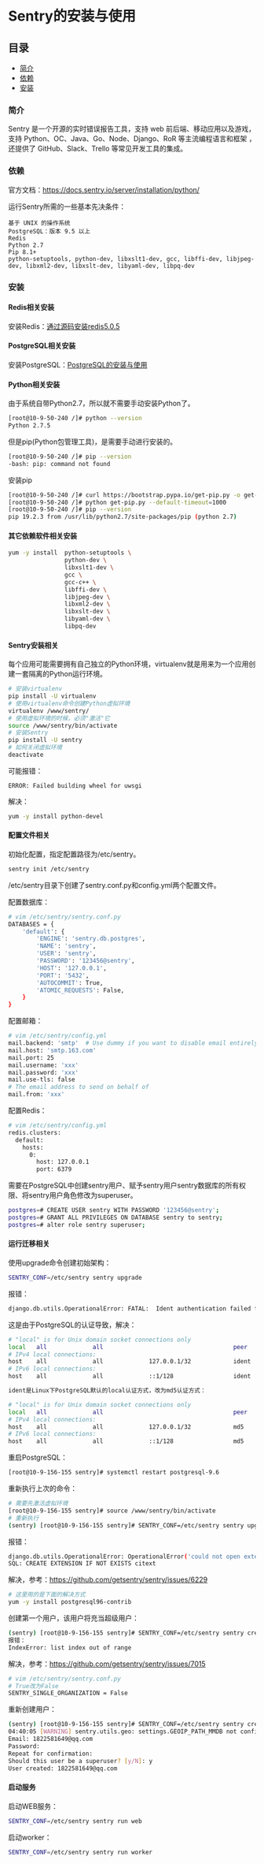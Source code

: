 # Sentry的安装与使用

## 目录
- [简介](#简介)
- [依赖](#依赖)
- [安装](#安装)

### 简介
Sentry 是一个开源的实时错误报告工具，支持 web 前后端、移动应用以及游戏，支持 Python、OC、Java、Go、Node、Django、RoR 等主流编程语言和框架 ，还提供了 GitHub、Slack、Trello 等常见开发工具的集成。

### 依赖
官方文档：https://docs.sentry.io/server/installation/python/  

运行Sentry所需的一些基本先决条件：
```
基于 UNIX 的操作系统
PostgreSQL：版本 9.5 以上
Redis
Python 2.7
Pip 8.1+
python-setuptools, python-dev, libxslt1-dev, gcc, libffi-dev, libjpeg-dev, libxml2-dev, libxslt-dev, libyaml-dev, libpq-dev
```

### 安装

#### Redis相关安装
安装Redis：[通过源码安装redis5.0.5](../redis5-src-install)  

#### PostgreSQL相关安装
安装PostgreSQL：[PostgreSQL的安装与使用](../PostgreSQL)  

#### Python相关安装
由于系统自带Python2.7，所以就不需要手动安装Python了。
```bash
[root@10-9-50-240 /]# python --version
Python 2.7.5
```
但是pip(Python包管理工具)，是需要手动进行安装的。
```bash
[root@10-9-50-240 /]# pip --version
-bash: pip: command not found
```
安装pip
```bash
[root@10-9-50-240 /]# curl https://bootstrap.pypa.io/get-pip.py -o get-pip.py
[root@10-9-50-240 /]# python get-pip.py --default-timeout=1000
[root@10-9-50-240 /]# pip --version
pip 19.2.3 from /usr/lib/python2.7/site-packages/pip (python 2.7)
```

#### 其它依赖软件相关安装
```bash
yum -y install  python-setuptools \
                python-dev \
                libxslt1-dev \
                gcc \
                gcc-c++ \
                libffi-dev \
                libjpeg-dev \
                libxml2-dev \
                libxslt-dev \
                libyaml-dev \
                libpq-dev
```

#### Sentry安装相关
每个应用可能需要拥有自己独立的Python环境，virtualenv就是用来为一个应用创建一套隔离的Python运行环境。
```bash
# 安装virtualenv
pip install -U virtualenv
# 使用virtualenv命令创建Python虚拟环境
virtualenv /www/sentry/
# 使用虚拟环境的时候，必须"激活"它
source /www/sentry/bin/activate
# 安装Sentry
pip install -U sentry
# 如何关闭虚拟环境
deactivate
```
可能报错：
```
ERROR: Failed building wheel for uwsgi
```
解决：
```bash
yum -y install python-devel
```

#### 配置文件相关
初始化配置，指定配置路径为/etc/sentry。
```bash
sentry init /etc/sentry
```
/etc/sentry目录下创建了sentry.conf.py和config.yml两个配置文件。  

配置数据库：
```bash
# vim /etc/sentry/sentry.conf.py
DATABASES = {
    'default': {
        'ENGINE': 'sentry.db.postgres',
        'NAME': 'sentry',
        'USER': 'sentry',
        'PASSWORD': '123456@sentry',
        'HOST': '127.0.0.1',
        'PORT': '5432',
        'AUTOCOMMIT': True,
        'ATOMIC_REQUESTS': False,
    }
}
```
配置邮箱：
```bash
# vim /etc/sentry/config.yml
mail.backend: 'smtp'  # Use dummy if you want to disable email entirely
mail.host: 'smtp.163.com'
mail.port: 25
mail.username: 'xxx'
mail.password: 'xxx'
mail.use-tls: false
# The email address to send on behalf of
mail.from: 'xxx'
```
配置Redis：
```bash
# vim /etc/sentry/config.yml
redis.clusters:
  default:
    hosts:
      0:
        host: 127.0.0.1
        port: 6379
```
需要在PostgreSQL中创建sentry用户、赋予sentry用户sentry数据库的所有权限、将sentry用户角色修改为superuser。
```bash
postgres=# CREATE USER sentry WITH PASSWORD '123456@sentry';
postgres=# GRANT ALL PRIVILEGES ON DATABASE sentry to sentry;
postgres=# alter role sentry superuser;
```

#### 运行迁移相关
使用upgrade命令创建初始架构：
```bash
SENTRY_CONF=/etc/sentry sentry upgrade
```
报错：
```bash
django.db.utils.OperationalError: FATAL:  Ident authentication failed for user "postgres"
```
这是由于PostgreSQL的认证导致，解决：
```bash
# "local" is for Unix domain socket connections only
local   all             all                                     peer
# IPv4 local connections:
host    all             all             127.0.0.1/32            ident
# IPv6 local connections:
host    all             all             ::1/128                 ident

ident是Linux下PostgreSQL默认的local认证方式，改为md5认证方式：

# "local" is for Unix domain socket connections only
local   all             all                                     peer
# IPv4 local connections:
host    all             all             127.0.0.1/32            md5
# IPv6 local connections:
host    all             all             ::1/128                 md5
```
重启PostgreSQL：
```bash
[root@10-9-156-155 sentry]# systemctl restart postgresql-9.6
```
重新执行上次的命令：
```bash
# 需要先激活虚拟环境
[root@10-9-156-155 sentry]# source /www/sentry/bin/activate
# 重新执行
(sentry) [root@10-9-156-155 sentry]# SENTRY_CONF=/etc/sentry sentry upgrade
```

报错：
```bash
django.db.utils.OperationalError: OperationalError('could not open extension control file "/usr/pgsql-9.6/share/extension/citext.control": No such file or directory\n',)
SQL: CREATE EXTENSION IF NOT EXISTS citext
```
解决，参考：https://github.com/getsentry/sentry/issues/6229
```bash
# 这里用的是下面的解决方式
yum -y install postgresql96-contrib
```
创建第一个用户，该用户将充当超​​级用户：
```bash
(sentry) [root@10-9-156-155 sentry]# SENTRY_CONF=/etc/sentry sentry createuser
报错：
IndexError: list index out of range
```
解决，参考：https://github.com/getsentry/sentry/issues/7015
```bash
# vim /etc/sentry/sentry.conf.py
# True改为False
SENTRY_SINGLE_ORGANIZATION = False
```
重新创建用户：
```bash
(sentry) [root@10-9-156-155 sentry]# SENTRY_CONF=/etc/sentry sentry createuser
04:40:05 [WARNING] sentry.utils.geo: settings.GEOIP_PATH_MMDB not configured.
Email: 1822581649@qq.com
Password:
Repeat for confirmation:
Should this user be a superuser? [y/N]: y
User created: 1822581649@qq.com
```

#### 启动服务
启动WEB服务：
```bash
SENTRY_CONF=/etc/sentry sentry run web
```
启动worker：
```bash
SENTRY_CONF=/etc/sentry sentry run worker
```